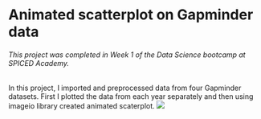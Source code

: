 # Animated scatterplot on Gapminder data
###### *This project was completed in Week 1 of the Data Science bootcamp at SPICED Academy.*

In this project, I imported and preprocessed data from four Gapminder datasets. First I plotted the data from each year separately and then using imageio library created animated scaterplot.
![](output.gif)